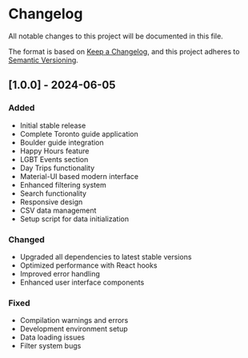 # Changelog

All notable changes to this project will be documented in this file.

The format is based on [Keep a Changelog](https://keepachangelog.com/en/1.0.0/),
and this project adheres to [Semantic Versioning](https://semver.org/spec/v2.0.0.html).

## [1.0.0] - 2024-06-05

### Added
- Initial stable release
- Complete Toronto guide application
- Boulder guide integration
- Happy Hours feature
- LGBT Events section
- Day Trips functionality
- Material-UI based modern interface
- Enhanced filtering system
- Search functionality
- Responsive design
- CSV data management
- Setup script for data initialization

### Changed
- Upgraded all dependencies to latest stable versions
- Optimized performance with React hooks
- Improved error handling
- Enhanced user interface components

### Fixed
- Compilation warnings and errors
- Development environment setup
- Data loading issues
- Filter system bugs 